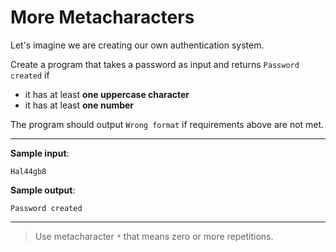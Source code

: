 # More Metacharacters

Let's imagine we are creating our own authentication system.

Create a program that takes a password as input and returns `Password created` if
- it has at least **one uppercase character**
- it has at least **one number**

The program should output `Wrong format` if requirements above are not met.

---

**Sample input**: 
```
Hal44gb8
```

**Sample output**: 
```
Password created
```

---

>Use metacharacter `*` that means zero or more repetitions.
